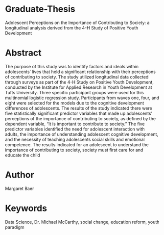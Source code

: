 # Graduate-Thesis
Adolescent Perceptions on the Importance of Contributing to Society: a longitudinal analysis derived from the 4-H Study of Positive Youth Development
# Abstract
The purpose of this study was to identify factors and ideals within adolescents’ lives that held a significant relationship with their perceptions of contributing to society. The study utilized longitudinal data collected through surveys as part of the 4-H Study on Positive Youth Development, conducted by the Institute for Applied Research in Youth Development at Tufts University. Three specific participant groups were used for this multinomial logistic regression study. Participants from waves one, four, and eight were selected for the models due to the cognitive development differences of adolescents. The results of the study indicated there were five statistically significant predictor variables that made up adolescents’ perceptions of the importance of contributing to society, as defined by the dependent variable, “It is important to contribute to society.” The five predictor variables identified the need for adolescent interaction with adults, the importance of understanding adolescent cognitive development, and the necessity of teaching adolescents social skills and emotional competence. The results indicated for an adolescent to understand the importance of contributing to society, society must first care for and educate the child
# Author
Margaret Baer
# Keywords
Data Science, Dr. Michael McCarthy, social change, education reform, youth paradigm
